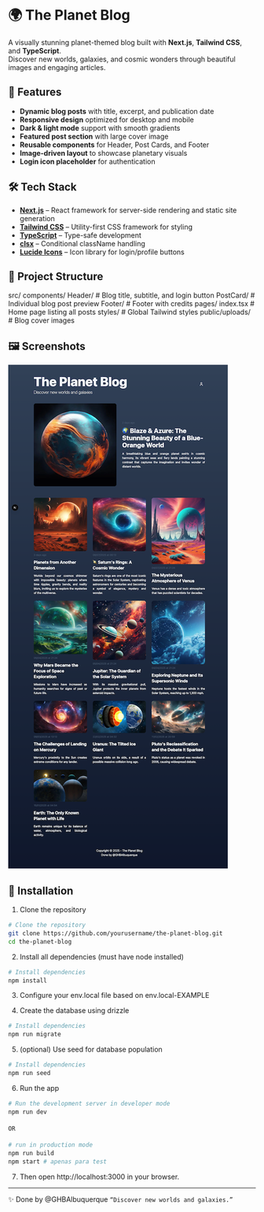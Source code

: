 # 🌍 The Planet Blog

A visually stunning planet-themed blog built with **Next.js**, **Tailwind CSS**, and **TypeScript**.  
Discover new worlds, galaxies, and cosmic wonders through beautiful images and engaging articles.

## 🚀 Features

- **Dynamic blog posts** with title, excerpt, and publication date
- **Responsive design** optimized for desktop and mobile
- **Dark & light mode** support with smooth gradients
- **Featured post section** with large cover image
- **Reusable components** for Header, Post Cards, and Footer
- **Image-driven layout** to showcase planetary visuals
- **Login icon placeholder** for authentication

## 🛠️ Tech Stack

- **[Next.js](https://nextjs.org/)** – React framework for server-side rendering and static site generation
- **[Tailwind CSS](https://tailwindcss.com/)** – Utility-first CSS framework for styling
- **[TypeScript](https://www.typescriptlang.org/)** – Type-safe development
- **[clsx](https://github.com/lukeed/clsx)** – Conditional className handling
- **[Lucide Icons](https://lucide.dev/icons/)** – Icon library for login/profile buttons

## 📂 Project Structure

src/
components/
Header/ # Blog title, subtitle, and login button
PostCard/ # Individual blog post preview
Footer/ # Footer with credits
pages/
index.tsx # Home page listing all posts
styles/ # Global Tailwind styles
public/uploads/ # Blog cover images

## 🖼️ Screenshots

![Screenshot of The Planet Blog](./misc/landing_page.png)

## 🔧 Installation

1. Clone the repository

```bash
# Clone the repository
git clone https://github.com/yourusername/the-planet-blog.git
cd the-planet-blog
```

2. Install all dependencies (must have node installed)

```bash
# Install dependencies
npm install
```

3. Configure your env.local file based on env.local-EXAMPLE

4. Create the database using drizzle

```bash
# Install dependencies
npm run migrate
```

5. (optional) Use seed for database population

```bash
# Install dependencies
npm run seed
```

6. Run the app

```bash
# Run the development server in developer mode
npm run dev

OR

# run in production mode
npm run build
npm start # apenas para test
```

7. Then open http://localhost:3000 in your browser.

---

✨ Done by @GHBAlbuquerque
`“Discover new worlds and galaxies.”`
